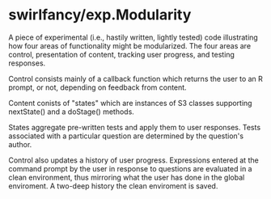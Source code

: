 # swirlfancy/exp.Modularity

A piece of experimental (i.e., hastily written, lightly tested) code illustrating how four areas of functionality might be modularized. The four areas are control, presentation of content, tracking user progress, and testing responses.

Control consists mainly of a callback function which returns the user to an R prompt, or not, depending on feedback from content.

Content conists of "states" which are instances of S3 classes supporting nextState() and a doStage() methods.

States aggregate pre-written tests and apply them to user responses. Tests associated with a particular question are determined by the question's author.

Control also updates a history of user progress. Expressions entered at the command prompt by the user in response to questions are evaluated in a clean environment, thus mirroring what the user has done in the global enviroment. A two-deep history the clean enviroment is saved.